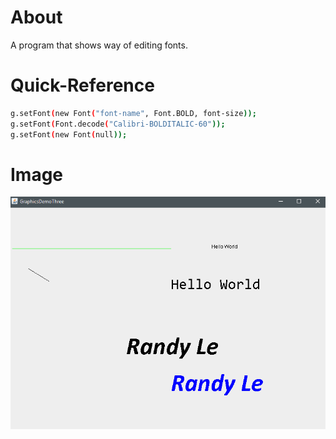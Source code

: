 # About
A program that shows way of editing fonts.

# Quick-Reference
```sh
g.setFont(new Font("font-name", Font.BOLD, font-size));
g.setFont(Font.decode("Calibri-BOLDITALIC-60"));
g.setFont(new Font(null));
```

# Image
![](GraphicsDemoThree.PNG)

